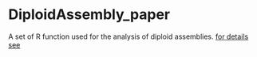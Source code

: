 # DiploidAssembly_paper
A set of R function used for the analysis of diploid assemblies. [for details see](https://www.biorxiv.org/content/10.1101/855049v1)